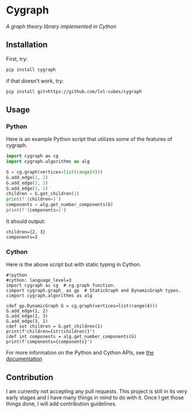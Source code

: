 # Cygraph

*A graph theory library implemented in Cython*

## Installation

First, try:

```bash
pip install cygraph
```

if that doesn't work, try:

```bash
pip install git+https://github.com/lol-cubes/cygraph
```

## Usage

### Python

Here is an example Python script that utilizes some of the features of cygraph.

```python
import cygraph as cg
import cygraph.algorithms as alg

G = cg.graph(vertices=list(range(4)))
G.add_edge(1, 2)
G.add_edge(2, 3)
G.add_edge(3, 1)
children = G.get_children(1)
print(f'{children=}')
components = alg.get_number_components(G)
print(f'{components=}')
```

It should output:

```
children={2, 3}
components=2
```

### Cython

Here is the above script but with static typing in Cython.

```
#!python
#cython: language_level=3
import cygraph as cg  # cg.graph function.
cimport cygraph.graph_ as gp  # StaticGraph and DynamicGraph types.
cimport cygraph.algorithms as alg

cdef gp.DynamicGraph G = cg.graph(vertices=list(range(4)))
G.add_edge(1, 2)
G.add_edge(2, 3)
G.add_edge(3, 1)
cdef set children = G.get_children(1)
print(f'children={str(children)}')
cdef int components = alg.get_number_components(G)
print(f'components={components}')
```

For more information on the Python and Cython APIs, see [the documentation](https://lol-cubes.github.io/cygraph)

## Contribution

I am currently not accepting any pull requests. This project is still in its very early stages and I have many things in mind to do with it. Once I get those things done, I will add contribution guidelines.